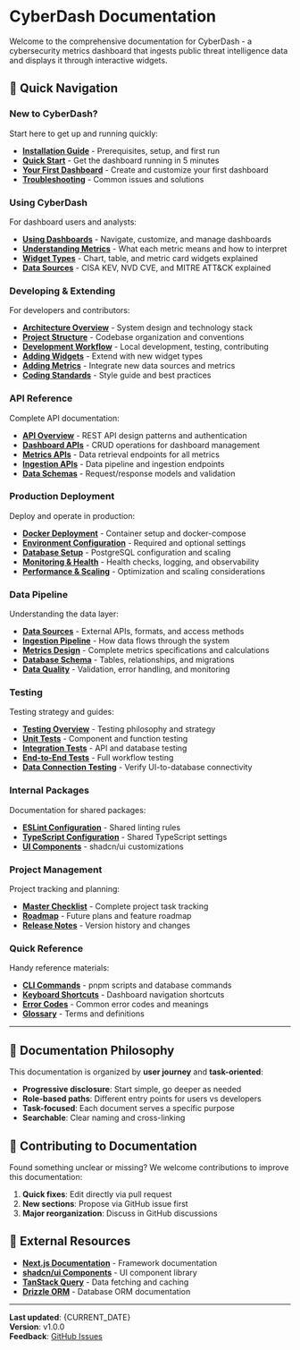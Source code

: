 # CyberDash Documentation

Welcome to the comprehensive documentation for CyberDash - a cybersecurity metrics dashboard that ingests public threat intelligence data and displays it through interactive widgets.

## 🚀 Quick Navigation

### **New to CyberDash?**

Start here to get up and running quickly:

- **[Installation Guide](./getting-started/installation.md)** - Prerequisites, setup, and first run
- **[Quick Start](./getting-started/quick-start.md)** - Get the dashboard running in 5 minutes
- **[Your First Dashboard](./getting-started/first-dashboard.md)** - Create and customize your first dashboard
- **[Troubleshooting](./getting-started/troubleshooting.md)** - Common issues and solutions

### **Using CyberDash**

For dashboard users and analysts:

- **[Using Dashboards](./user-guide/using-dashboards.md)** - Navigate, customize, and manage dashboards
- **[Understanding Metrics](./user-guide/understanding-metrics.md)** - What each metric means and how to interpret
- **[Widget Types](./user-guide/widget-types.md)** - Chart, table, and metric card widgets explained
- **[Data Sources](./user-guide/data-sources.md)** - CISA KEV, NVD CVE, and MITRE ATT&CK explained

### **Developing & Extending**

For developers and contributors:

- **[Architecture Overview](./developer-guide/architecture.md)** - System design and technology stack
- **[Project Structure](./developer-guide/project-structure.md)** - Codebase organization and conventions
- **[Development Workflow](./developer-guide/development-workflow.md)** - Local development, testing, contributing
- **[Adding Widgets](./developer-guide/adding-widgets.md)** - Extend with new widget types
- **[Adding Metrics](./developer-guide/adding-metrics.md)** - Integrate new data sources and metrics
- **[Coding Standards](./developer-guide/coding-standards.md)** - Style guide and best practices

### **API Reference**

Complete API documentation:

- **[API Overview](./api/overview.md)** - REST API design patterns and authentication
- **[Dashboard APIs](./api/dashboards.md)** - CRUD operations for dashboard management
- **[Metrics APIs](./api/metrics.md)** - Data retrieval endpoints for all metrics
- **[Ingestion APIs](./api/ingestion.md)** - Data pipeline and ingestion endpoints
- **[Data Schemas](./api/schemas.md)** - Request/response models and validation

### **Production Deployment**

Deploy and operate in production:

- **[Docker Deployment](./deployment/docker.md)** - Container setup and docker-compose
- **[Environment Configuration](./deployment/environment-variables.md)** - Required and optional settings
- **[Database Setup](./deployment/database-setup.md)** - PostgreSQL configuration and scaling
- **[Monitoring & Health](./deployment/monitoring.md)** - Health checks, logging, and observability
- **[Performance & Scaling](./deployment/scaling.md)** - Optimization and scaling considerations

### **Data Pipeline**

Understanding the data layer:

- **[Data Sources](./data/sources.md)** - External APIs, formats, and access methods
- **[Ingestion Pipeline](./data/ingestion-pipeline.md)** - How data flows through the system
- **[Metrics Design](./data/metrics-design.md)** - Complete metrics specifications and calculations
- **[Database Schema](./data/database-schema.md)** - Tables, relationships, and migrations
- **[Data Quality](./data/data-quality.md)** - Validation, error handling, and monitoring

### **Testing**

Testing strategy and guides:

- **[Testing Overview](./testing/overview.md)** - Testing philosophy and strategy
- **[Unit Tests](./testing/unit-tests.md)** - Component and function testing
- **[Integration Tests](./testing/integration-tests.md)** - API and database testing
- **[End-to-End Tests](./testing/e2e-tests.md)** - Full workflow testing
- **[Data Connection Testing](./testing/data-connection-testing.md)** - Verify UI-to-database connectivity

### **Internal Packages**

Documentation for shared packages:

- **[ESLint Configuration](./packages/eslint-config.md)** - Shared linting rules
- **[TypeScript Configuration](./packages/typescript-config.md)** - Shared TypeScript settings
- **[UI Components](./packages/ui-components.md)** - shadcn/ui customizations

### **Project Management**

Project tracking and planning:

- **[Master Checklist](./project-management/master-checklist.md)** - Complete project task tracking
- **[Roadmap](./project-management/roadmap.md)** - Future plans and feature roadmap
- **[Release Notes](./project-management/release-notes.md)** - Version history and changes

### **Quick Reference**

Handy reference materials:

- **[CLI Commands](./reference/cli-commands.md)** - pnpm scripts and database commands
- **[Keyboard Shortcuts](./reference/keyboard-shortcuts.md)** - Dashboard navigation shortcuts
- **[Error Codes](./reference/error-codes.md)** - Common error codes and meanings
- **[Glossary](./reference/glossary.md)** - Terms and definitions

---

## 📖 Documentation Philosophy

This documentation is organized by **user journey** and **task-oriented**:

- **Progressive disclosure**: Start simple, go deeper as needed
- **Role-based paths**: Different entry points for users vs developers
- **Task-focused**: Each document serves a specific purpose
- **Searchable**: Clear naming and cross-linking

## 🤝 Contributing to Documentation

Found something unclear or missing? We welcome contributions to improve this documentation:

1. **Quick fixes**: Edit directly via pull request
2. **New sections**: Propose via GitHub issue first
3. **Major reorganization**: Discuss in GitHub discussions

## 🔗 External Resources

- **[Next.js Documentation](https://nextjs.org/docs)** - Framework documentation
- **[shadcn/ui Components](https://ui.shadcn.com/)** - UI component library
- **[TanStack Query](https://tanstack.com/query/latest)** - Data fetching and caching
- **[Drizzle ORM](https://orm.drizzle.team/)** - Database ORM documentation

---

**Last updated**: {CURRENT_DATE}  
**Version**: v1.0.0  
**Feedback**: [GitHub Issues](https://github.com/your-org/cyberdash/issues)
